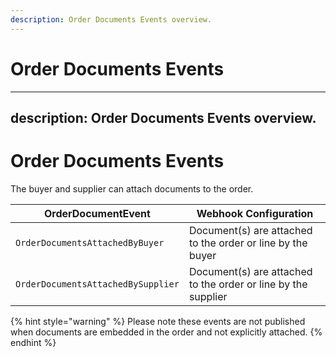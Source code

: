 ```yaml
---
description: Order Documents Events overview.
---
```


# Order Documents Events

---
description: Order Documents Events overview.
---

# Order Documents Events

The buyer and supplier can attach documents to the order.

| OrderDocumentEvent                 | Webhook Configuration                                         |
| ---------------------------------- | ------------------------------------------------------------- |
| `OrderDocumentsAttachedByBuyer`    | Document(s) are attached to the order or line by the buyer    |
| `OrderDocumentsAttachedBySupplier` | Document(s) are attached to the order or line by the supplier |

{% hint style="warning" %}
Please note these events are not published when documents are embedded in the order and not explicitly attached.
{% endhint %}
